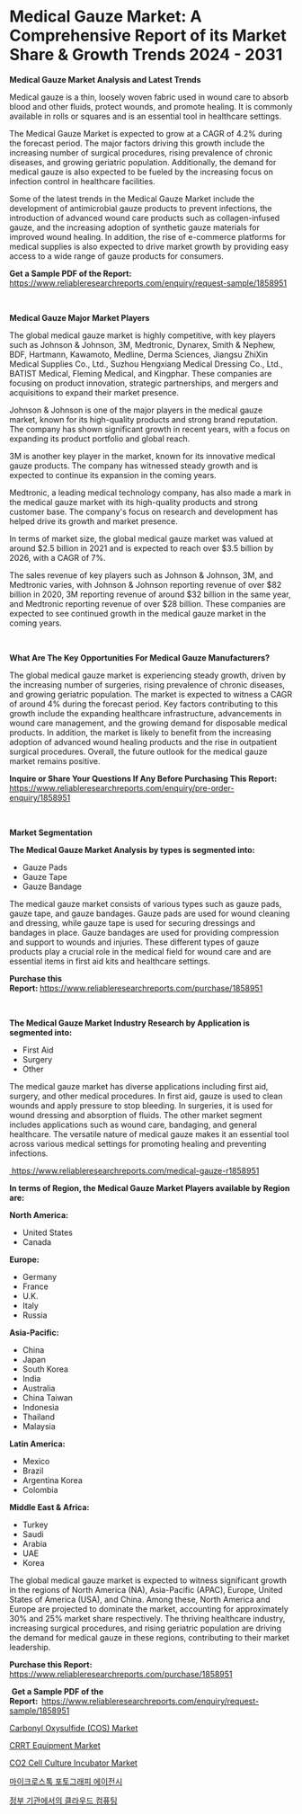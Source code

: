 <p><h1>Medical Gauze Market: A Comprehensive Report of its Market Share & Growth Trends 2024 - 2031</h1></p><p><strong>Medical Gauze Market Analysis and Latest Trends</strong></p>
<p><p>Medical gauze is a thin, loosely woven fabric used in wound care to absorb blood and other fluids, protect wounds, and promote healing. It is commonly available in rolls or squares and is an essential tool in healthcare settings.</p><p>The Medical Gauze Market is expected to grow at a CAGR of 4.2% during the forecast period. The major factors driving this growth include the increasing number of surgical procedures, rising prevalence of chronic diseases, and growing geriatric population. Additionally, the demand for medical gauze is also expected to be fueled by the increasing focus on infection control in healthcare facilities.</p><p>Some of the latest trends in the Medical Gauze Market include the development of antimicrobial gauze products to prevent infections, the introduction of advanced wound care products such as collagen-infused gauze, and the increasing adoption of synthetic gauze materials for improved wound healing. In addition, the rise of e-commerce platforms for medical supplies is also expected to drive market growth by providing easy access to a wide range of gauze products for consumers.</p></p>
<p><strong>Get a Sample PDF of the Report:&nbsp;</strong> <a href="https://www.reliableresearchreports.com/enquiry/request-sample/1858951">https://www.reliableresearchreports.com/enquiry/request-sample/1858951</a></p>
<p>&nbsp;</p>
<p><strong>Medical Gauze Major Market Players</strong></p>
<p><p>The global medical gauze market is highly competitive, with key players such as Johnson & Johnson, 3M, Medtronic, Dynarex, Smith & Nephew, BDF, Hartmann, Kawamoto, Medline, Derma Sciences, Jiangsu ZhiXin Medical Supplies Co., Ltd., Suzhou Hengxiang Medical Dressing Co., Ltd., BATIST Medical, Fleming Medical, and Kingphar. These companies are focusing on product innovation, strategic partnerships, and mergers and acquisitions to expand their market presence.</p><p>Johnson & Johnson is one of the major players in the medical gauze market, known for its high-quality products and strong brand reputation. The company has shown significant growth in recent years, with a focus on expanding its product portfolio and global reach.</p><p>3M is another key player in the market, known for its innovative medical gauze products. The company has witnessed steady growth and is expected to continue its expansion in the coming years.</p><p>Medtronic, a leading medical technology company, has also made a mark in the medical gauze market with its high-quality products and strong customer base. The company's focus on research and development has helped drive its growth and market presence.</p><p>In terms of market size, the global medical gauze market was valued at around $2.5 billion in 2021 and is expected to reach over $3.5 billion by 2026, with a CAGR of 7%.</p><p>The sales revenue of key players such as Johnson & Johnson, 3M, and Medtronic varies, with Johnson & Johnson reporting revenue of over $82 billion in 2020, 3M reporting revenue of around $32 billion in the same year, and Medtronic reporting revenue of over $28 billion. These companies are expected to see continued growth in the medical gauze market in the coming years.</p></p>
<p>&nbsp;</p>
<p><strong>What Are The Key Opportunities For Medical Gauze Manufacturers?</strong></p>
<p><p>The global medical gauze market is experiencing steady growth, driven by the increasing number of surgeries, rising prevalence of chronic diseases, and growing geriatric population. The market is expected to witness a CAGR of around 4% during the forecast period. Key factors contributing to this growth include the expanding healthcare infrastructure, advancements in wound care management, and the growing demand for disposable medical products. In addition, the market is likely to benefit from the increasing adoption of advanced wound healing products and the rise in outpatient surgical procedures. Overall, the future outlook for the medical gauze market remains positive.</p></p>
<p><strong>Inquire or Share Your Questions If Any Before Purchasing This Report:</strong> <a href="https://www.reliableresearchreports.com/enquiry/pre-order-enquiry/1858951">https://www.reliableresearchreports.com/enquiry/pre-order-enquiry/1858951</a></p>
<p>&nbsp;</p>
<p><strong>Market Segmentation</strong></p>
<p><strong>The Medical Gauze Market Analysis by types is segmented into:</strong></p>
<p><ul><li>Gauze Pads</li><li>Gauze Tape</li><li>Gauze Bandage</li></ul></p>
<p><p>The medical gauze market consists of various types such as gauze pads, gauze tape, and gauze bandages. Gauze pads are used for wound cleaning and dressing, while gauze tape is used for securing dressings and bandages in place. Gauze bandages are used for providing compression and support to wounds and injuries. These different types of gauze products play a crucial role in the medical field for wound care and are essential items in first aid kits and healthcare settings.</p></p>
<p><strong>Purchase this Report:&nbsp;</strong><a href="https://www.reliableresearchreports.com/purchase/1858951">https://www.reliableresearchreports.com/purchase/1858951</a></p>
<p>&nbsp;</p>
<p><strong>The Medical Gauze Market Industry Research by Application is segmented into:</strong></p>
<p><ul><li>First Aid</li><li>Surgery</li><li>Other</li></ul></p>
<p><p>The medical gauze market has diverse applications including first aid, surgery, and other medical procedures. In first aid, gauze is used to clean wounds and apply pressure to stop bleeding. In surgeries, it is used for wound dressing and absorption of fluids. The other market segment includes applications such as wound care, bandaging, and general healthcare. The versatile nature of medical gauze makes it an essential tool across various medical settings for promoting healing and preventing infections.</p></p>
<p><a href="https://www.reliableresearchreports.com/medical-gauze-r1858951">&nbsp;https://www.reliableresearchreports.com/medical-gauze-r1858951</a></p>
<p><strong>In terms of Region, the Medical Gauze Market Players available by Region are:</strong></p>
<p>
    <p> <strong> North America: </strong>
        <ul>
            <li>United States</li>
            <li>Canada</li>
        </ul>
        </p> 
    <p> <strong> Europe: </strong>
        <ul>
            <li>Germany</li>
            <li>France</li>
            <li>U.K.</li>
            <li>Italy</li>
            <li>Russia</li>
        </ul>
        </p> 
    <p> <strong> Asia-Pacific: </strong>
        <ul>
            <li>China</li>
            <li>Japan</li>
            <li>South Korea</li>
            <li>India</li>
            <li>Australia</li>
            <li>China Taiwan</li>
            <li>Indonesia</li>
            <li>Thailand</li>
            <li>Malaysia</li>
        </ul>
        </p> 
    <p> <strong> Latin America: </strong>
        <ul>
            <li>Mexico</li>
            <li>Brazil</li>
            <li>Argentina Korea</li>
            <li>Colombia</li>
        </ul>
        </p> 
    <p> <strong> Middle East & Africa: </strong>
        <ul>
            <li>Turkey</li>
            <li>Saudi</li>
            <li>Arabia</li>
            <li>UAE</li>
            <li>Korea</li>
        </ul>
    </p>
    </p>
<p><p>The global medical gauze market is expected to witness significant growth in the regions of North America (NA), Asia-Pacific (APAC), Europe, United States of America (USA), and China. Among these, North America and Europe are projected to dominate the market, accounting for approximately 30% and 25% market share respectively. The thriving healthcare industry, increasing surgical procedures, and rising geriatric population are driving the demand for medical gauze in these regions, contributing to their market leadership.</p></p>
<p><strong>Purchase this Report: </strong><a href="https://www.reliableresearchreports.com/purchase/1858951">https://www.reliableresearchreports.com/purchase/1858951</a></p>
<p>&nbsp;<strong>Get a Sample PDF of the Report:&nbsp;&nbsp;</strong><a href="https://www.reliableresearchreports.com/enquiry/request-sample/1858951">https://www.reliableresearchreports.com/enquiry/request-sample/1858951</a></p>
<p><strong></strong></p>
<p><p><a href="https://issuu.com/reportprime-2/docs/carbonyl-oxysulfide-cos-market-size-2030.pptx">Carbonyl Oxysulfide (COS) Market</a></p><p><a href="https://github.com/dx0328/Market-Research-Report-List-2/blob/main/crrt-equipment-market.md">CRRT Equipment Market</a></p><p><a href="https://github.com/juancolorado15/Market-Research-Report-List-2/blob/main/co2-cell-culture-incubator-market.md">CO2 Cell Culture Incubator Market</a></p><p><a href="https://github.com/Elenrrera7685/Market-Research-Report-List-1/blob/main/281462744804.md">마이크로스톡 포토그래피 에이전시</a></p><p><a href="https://medium.com/@jomosley1999/%EC%A0%95%EB%B6%80-%EC%8B%9C%EC%9E%A5%EC%9D%98-%ED%81%B4%EB%9D%BC%EC%9A%B0%EB%93%9C-%EC%BB%B4%ED%93%A8%ED%8C%85%EC%9D%80-%EC%8B%9C%EC%9E%A5-%EC%A0%90%EC%9C%A0%EC%9C%A8-%EC%8B%9C%EC%9E%A5-%EB%8F%99%ED%96%A5-%EB%B0%8F-%EC%8B%9C%EC%9E%A5-%EC%84%B1%EC%9E%A5%EC%97%90-%EB%8C%80%ED%95%9C-%EC%A0%95%EB%B3%B4%EB%A5%BC-%EC%A0%9C%EA%B3%B5%ED%95%A9%EB%8B%88%EB%8B%A4-f0b1a18e8738">정부 기관에서의 클라우드 컴퓨팅</a></p></p>